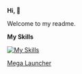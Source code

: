 **Hi, 👋**

Welcome to my readme.

**My Skills**

[![My Skills](https://skillicons.dev/icons?i=html,apple,raspberrypi,obsidian,js,mastodon,git,docker,bots,linux,debian)](https://skillicons.dev)



[Mega Launcher](https://weblabsaus.github.io/Mega-Launcher)

